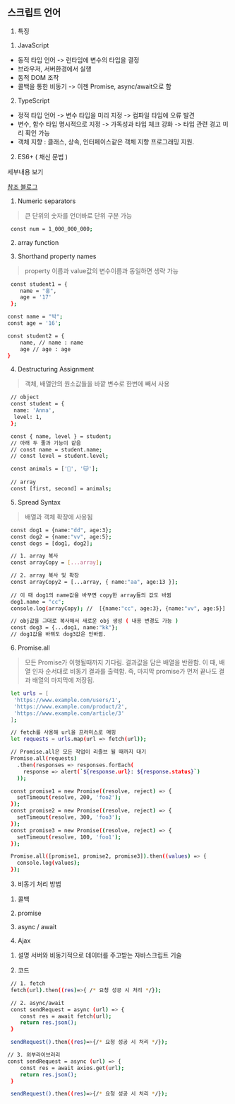 ## 스크립트 언어

1. 특징

1) JavaScript
- 동적 타입 언어 -> 런타임에 변수의 타입을 결정
- 브라우저, 서버환경에서 실행
- 동적 DOM 조작
- 콜백을 통한 비동기 -> 이젠 Promise, async/await으로 함

2) TypeScript
- 정적 타입 언어 -> 변수 타입을 미리 지정 -> 컴파일 타임에 오류 발견
- 변수, 함수 타입 명시적으로 지정 -> 가독성과 타입 체크 강화 -> 타입 관련 경고 미리 확인 가능
- 객체 지향 : 클래스, 상속, 인터페이스같은 객체 지향 프로그래밍 지원.


2. ES6+ ( 채신 문법 )

세부내용 보기

[참조 블로그](https://inpa.tistory.com/entry/JS-%F0%9F%9A%80-%EC%9E%90%EB%B0%94%EC%8A%A4%ED%81%AC%EB%A6%BD%ED%8A%B8-%EC%B5%9C%EC%8B%A0-%EB%AC%B8%EB%B2%95-%EC%A0%95%EB%A6%AC-ES6-ES12)

1) Numeric separators
> 큰 단위의 숫자를 언더바로 단위 구분 가능
```sh
 const num = 1_000_000_000;
``` 

2) array function
> 

3) Shorthand property names
> property 이름과 value값의 변수이름과 동일하면 생략 가능
```sh
 const student1 = {
    name = "홍",
    age = '17'
 };

const name = "박";
const age = '16';

const student2 = {
    name, // name : name 
    age // age : age
}

```

4. Destructuring Assignment
> 객체, 배열안의 원소값들을 바깥 변수로 한번에 빼서 사용
```sh
 // object
 const student = {
  name: 'Anna',
  level: 1,
 };

 const { name, level } = student;   
 // 아래 두 줄과 기능이 같음
 // const name = student.name;
 // const level = student.level;

 const animals = ['🐶', '😽'];
 
 // array
 const [first, second] = animals;
```


5. Spread Syntax
> 배열과 객체 확장에 사용됨
```sh
 const dog1 = {name:"dd", age:3};
 const dog2 = {name:"vv", age:5};
 const dogs = [dog1, dog2];

 // 1. array 복사
 const arrayCopy = [...array];

 // 2. array 복사 및 확장
 const arrayCopy2 = [...array, { name:"aa", age:13 }];
 
 // 이 때 dog1의 name값을 바꾸면 copy한 array들의 값도 바뀜
 dog1.name = "cc";
 console.log(arrayCopy); //  [{name:"cc", age:3}, {name:"vv", age:5}]

 // obj값을 그대로 복사해서 새로운 obj 생성 ( 내용 변경도 가능 )
 const dog3 = {...dog1, name:"kk"};
 // dog1값을 바꿔도 dog3값은 안바뀜.

```

6. Promise.all
> 모든 Promise가 이행될때까지 기다림.
결과값을 담은 배열을 반환함.
이 때, 배열 인자 순서대로 비동기 결과를 출력함.
즉, 마지막 promise가 먼저 끝나도 결과 배열의 마지막에 저장됨.

```sh
 let urls = [
  'https://www.example.com/users/1',
  'https://www.example.com/product/2',
  'https://www.example.com/article/3'
 ];

 // fetch를 사용해 url을 프라미스로 매핑
 let requests = urls.map(url => fetch(url));

 // Promise.all은 모든 작업이 리졸브 될 때까지 대기
 Promise.all(requests)
   .then(responses => responses.forEach(
     response => alert(`${response.url}: ${response.status}`)
   ));
```

```sh
 const promise1 = new Promise((resolve, reject) => {
   setTimeout(resolve, 200, 'foo2');
 });
 const promise2 = new Promise((resolve, reject) => {
   setTimeout(resolve, 300, 'foo3');
 });
 const promise3 = new Promise((resolve, reject) => {
   setTimeout(resolve, 100, 'foo1');
 });

 Promise.all([promise1, promise2, promise3]).then((values) => {
   console.log(values);
 });
```

3. 비동기 처리 방법

1) 콜백

2) promise

3) async / await

4. Ajax

1) 설명
서버와 비동기적으로 데이터를 주고받는 자바스크립트 기술

2) 코드
```sh
 // 1. fetch
 fetch(url).then((res)=>{ /* 요청 성공 시 처리 */});

 // 2. async/await
 const sendRequest = async (url) => {
    const res = await fetch(url);
    return res.json();
 }

 sendRequest().then((res)=>{/* 요청 성공 시 처리 */});

// 3. 외부라이브러리
const sendRequest = async (url) => {
    const res = await axios.get(url);
    return res.json();
 }

 sendRequest().then((res)=>{/* 요청 성공 시 처리 */});
```